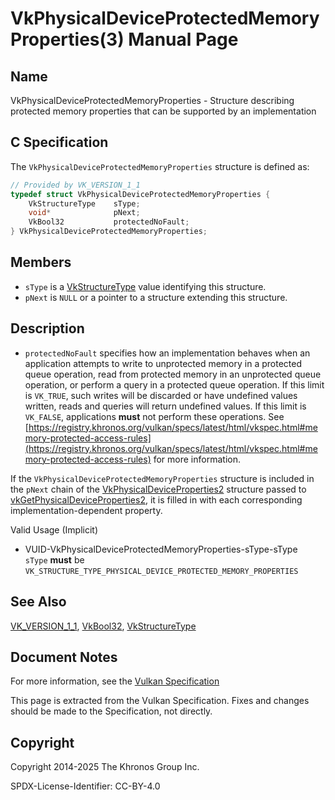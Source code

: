 # VkPhysicalDeviceProtectedMemoryProperties(3) Manual Page

## Name

VkPhysicalDeviceProtectedMemoryProperties - Structure describing protected memory properties that can be supported by an implementation



## [](#_c_specification)C Specification

The `VkPhysicalDeviceProtectedMemoryProperties` structure is defined as:

```c++
// Provided by VK_VERSION_1_1
typedef struct VkPhysicalDeviceProtectedMemoryProperties {
    VkStructureType    sType;
    void*              pNext;
    VkBool32           protectedNoFault;
} VkPhysicalDeviceProtectedMemoryProperties;
```

## [](#_members)Members

- `sType` is a [VkStructureType](https://registry.khronos.org/vulkan/specs/latest/man/html/VkStructureType.html) value identifying this structure.
- `pNext` is `NULL` or a pointer to a structure extending this structure.

## [](#_description)Description

- []()`protectedNoFault` specifies how an implementation behaves when an application attempts to write to unprotected memory in a protected queue operation, read from protected memory in an unprotected queue operation, or perform a query in a protected queue operation. If this limit is `VK_TRUE`, such writes will be discarded or have undefined values written, reads and queries will return undefined values. If this limit is `VK_FALSE`, applications **must** not perform these operations. See [https://registry.khronos.org/vulkan/specs/latest/html/vkspec.html#memory-protected-access-rules](https://registry.khronos.org/vulkan/specs/latest/html/vkspec.html#memory-protected-access-rules) for more information.

If the `VkPhysicalDeviceProtectedMemoryProperties` structure is included in the `pNext` chain of the [VkPhysicalDeviceProperties2](https://registry.khronos.org/vulkan/specs/latest/man/html/VkPhysicalDeviceProperties2.html) structure passed to [vkGetPhysicalDeviceProperties2](https://registry.khronos.org/vulkan/specs/latest/man/html/vkGetPhysicalDeviceProperties2.html), it is filled in with each corresponding implementation-dependent property.

Valid Usage (Implicit)

- [](#VUID-VkPhysicalDeviceProtectedMemoryProperties-sType-sType)VUID-VkPhysicalDeviceProtectedMemoryProperties-sType-sType  
  `sType` **must** be `VK_STRUCTURE_TYPE_PHYSICAL_DEVICE_PROTECTED_MEMORY_PROPERTIES`

## [](#_see_also)See Also

[VK\_VERSION\_1\_1](https://registry.khronos.org/vulkan/specs/latest/man/html/VK_VERSION_1_1.html), [VkBool32](https://registry.khronos.org/vulkan/specs/latest/man/html/VkBool32.html), [VkStructureType](https://registry.khronos.org/vulkan/specs/latest/man/html/VkStructureType.html)

## [](#_document_notes)Document Notes

For more information, see the [Vulkan Specification](https://registry.khronos.org/vulkan/specs/latest/html/vkspec.html#VkPhysicalDeviceProtectedMemoryProperties)

This page is extracted from the Vulkan Specification. Fixes and changes should be made to the Specification, not directly.

## [](#_copyright)Copyright

Copyright 2014-2025 The Khronos Group Inc.

SPDX-License-Identifier: CC-BY-4.0